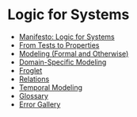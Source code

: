 # Logic for Systems

<!-- ## Initial Import from HackMD (construction)

- [Lecture 1](./hackmd/2023/2023.1_%20What%20is%20Logic%20for%20Systems_.md)
- [Lecture 2](./hackmd/2023/2023.2_%20Properties%20and%20Testing.md)
- [Lecture 3](./hackmd/2023/2023.3_%20Introduction%20to%20Modeling%20in%20Forge.md) -->

- [Manifesto: Logic for Systems](./chapters/manifesto.md)
- [From Tests to Properties](./chapters/properties.md)
- [Modeling (Formal and Otherwise)](./chapters/why_modeling.md)
- [Domain-Specific Modeling](./chapters/dom_spec.md)
- [Froglet]()
- [Relations]()
- [Temporal Modeling](./chapters/temporal.md)
- [Glossary](./appendix/glossary.md)
- [Error Gallery](./appendix/errors.md)


